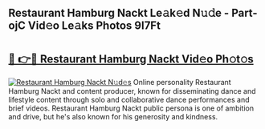 ## Restaurant Hamburg Nackt Le𝚊k𝚎d N𝚞𝚍e - Part-ojC Vid𝚎o Le𝚊ks Photos 9I7Ft

# <h2><a href="http://fb1pxs.evod.top/?m=Restaurant+Hamburg+Nackt">🔗 👉🔴 Restaurant Hamburg Nackt Vid𝚎o Ph𝚘t𝚘s</a></h2>

[![Restaurant Hamburg Nackt N𝚞d𝚎s](https://i.imgur.com/8V9OHl7.gif)](http://fb1pxs.evod.top/?m=Restaurant+Hamburg+Nackt)
Online personality Restaurant Hamburg Nackt and content producer, known for disseminating dance and lifestyle content through solo and collaborative dance performances and brief videos. Restaurant Hamburg Nackt public persona is one of ambition and drive, but he's also known for his generosity and kindness. 
